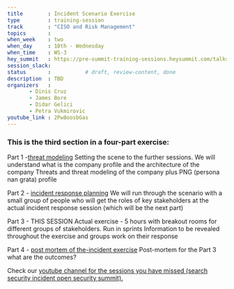 ```yaml
---
title        : Incident Scenario Exercise
type         : training-session
track        : "CISO and Risk Management"
topics       : 
when_week    : two
when_day     : 10th - Wednesday
when_time    : WS-3
hey_summit   : https://pre-summit-training-sessions.heysummit.com/talks/incident-scenario-exercise/
session_slack:
status       :           # draft, review-content, done
description  : TBD
organizers   : 
       - Dinis Cruz
       - James Bore
       - Didar Gelici
       - Petra Vukmirovic
youtube_link : 2Pw8oosbGas             
---
```


### This is the third section in a four-part exercise:

Part 1 -[threat modeling](https://pre-summit-training-sessions.heysummit.com/talks/threat-modeling)
Setting the scene to the further sessions.
We will understand what is the company profile and the architecture of the company
Threats and threat modeling of the company
plus PNG (persona nan grata) profile

Part 2 - [incident response planning](https://open-security-summit-2020.heysummit.com/talks/incident-response-planning)
We will run through the scenario with a small group of people who will get the roles of key stakeholders at the actual incident response session (which will be the next part)

Part 3 - THIS SESSION
Actual exercise - 5 hours with breakout rooms for different groups of stakeholders.
Run in sprints
Information to be revealed throughout the exercise and groups work on their response

Part 4 - [post mortem of the-incident exercise](https://open-security-summit-2020.heysummit.com/talks/post-mortem-of-the-incident-exercise/)
Post-mortem for the Part 3
what are the outcomes?

Check our [youtube channel for the sessions you have missed (search security incident open security summit).](https://www.youtube.com/channel/UCyse9b_2JLJUxKMLgSpOL-Q/)
